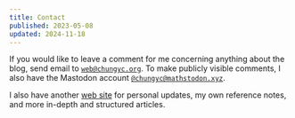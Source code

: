 ```yaml
---
title: Contact
published: 2023-05-08
updated: 2024-11-18
---
```


If you would like to leave a comment for me concerning anything about the blog,
send email to [`web@chungyc.org`](mailto:web@chungyc.org).
To make publicly visible comments, I also have the Mastodon account
[`@chungyc@mathstodon.xyz`](https://mathstodon.xyz/@chungyc).

I also have another [web site](https://chungyc.org/) for personal updates,
my own reference notes, and more in-depth and structured articles.
